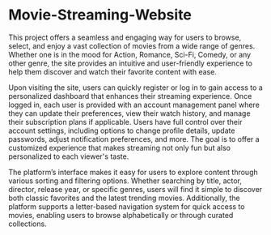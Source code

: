 # Movie-Streaming-Website
This project offers a seamless and engaging way for users to browse, select, and enjoy a vast collection of movies from a wide range of genres. Whether one is in the mood for Action, Romance, Sci-Fi, Comedy, or any other genre, the site provides an intuitive and user-friendly experience to help them discover and watch their favorite content with ease.

Upon visiting the site, users can quickly register or log in to gain access to a personalized dashboard that enhances their streaming experience. Once logged in, each user is provided with an account management panel where they can update their preferences, view their watch history, and manage their subscription plans if applicable. Users have full control over their account settings, including options to change profile details, update passwords, adjust notification preferences, and more. The goal is to offer a customized experience that makes streaming not only fun but also personalized to each viewer's taste. 

The platform’s interface makes it easy for users to explore content through various sorting and filtering options. Whether searching by title, actor, director, release year, or specific genres, users will find it simple to discover both classic favorites and the latest trending movies. Additionally, the platform supports a letter-based navigation system for quick access to movies, enabling users to browse alphabetically or through curated collections. 
